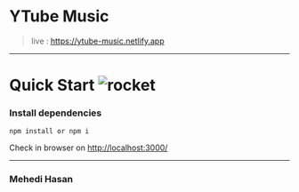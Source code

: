 # YTube Music

> live : https://ytube-music.netlify.app

---

# Quick Start ![rocket](https://github.githubassets.com/images/icons/emoji/unicode/1f680.png)

### Install dependencies

    npm install or npm i

Check in browser on [http://localhost:3000/](http://localhost:3000/)

---

### Mehedi Hasan

